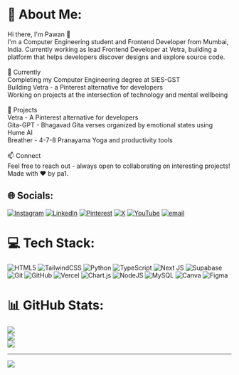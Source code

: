 # 💫 About Me:
Hi there, I'm Pawan 👋<br>I'm a Computer Engineering student and Frontend Developer from Mumbai, India. Currently working as lead Frontend Developer at Vetra, building a platform that helps developers discover designs and explore source code.<br><br>🌱 Currently<br>Completing my Computer Engineering degree at SIES-GST<br>Building Vetra - a Pinterest alternative for developers<br>Working on projects at the intersection of technology and mental wellbeing<br><br>🚀 Projects<br>Vetra - A Pinterest alternative for developers<br>Gita-GPT - Bhagavad Gita verses organized by emotional states using Hume AI<br>Breather - 4-7-8 Pranayama Yoga and productivity tools<br><br>📫 Connect<br>Feel free to reach out - always open to collaborating on interesting projects!<br>Made with ❤ by pa1.


## 🌐 Socials:
[![Instagram](https://img.shields.io/badge/Instagram-%23E4405F.svg?logo=Instagram&logoColor=white)](https://instagram.com/keepupwithpawan) [![LinkedIn](https://img.shields.io/badge/LinkedIn-%230077B5.svg?logo=linkedin&logoColor=white)](https://linkedin.com/in/pawankamat) [![Pinterest](https://img.shields.io/badge/Pinterest-%23E60023.svg?logo=Pinterest&logoColor=white)](https://pinterest.com/keepupwithpawan) [![X](https://img.shields.io/badge/X-black.svg?logo=X&logoColor=white)](https://x.com/keepupwithpa1) [![YouTube](https://img.shields.io/badge/YouTube-%23FF0000.svg?logo=YouTube&logoColor=white)](https://youtube.com/@keepupwithpawan) [![email](https://img.shields.io/badge/Email-D14836?logo=gmail&logoColor=white)](mailto:pawankamatw@gmail.com) 

# 💻 Tech Stack:
![HTML5](https://img.shields.io/badge/html5-%23E34F26.svg?style=for-the-badge&logo=html5&logoColor=white) ![TailwindCSS](https://img.shields.io/badge/tailwindcss-%2338B2AC.svg?style=for-the-badge&logo=tailwind-css&logoColor=white) ![Python](https://img.shields.io/badge/python-3670A0?style=for-the-badge&logo=python&logoColor=ffdd54) ![TypeScript](https://img.shields.io/badge/typescript-%23007ACC.svg?style=for-the-badge&logo=typescript&logoColor=white) ![Next JS](https://img.shields.io/badge/Next-black?style=for-the-badge&logo=next.js&logoColor=white) ![Supabase](https://img.shields.io/badge/Supabase-3ECF8E?style=for-the-badge&logo=supabase&logoColor=white) ![Git](https://img.shields.io/badge/git-%23F05033.svg?style=for-the-badge&logo=git&logoColor=white) ![GitHub](https://img.shields.io/badge/github-%23121011.svg?style=for-the-badge&logo=github&logoColor=white) ![Vercel](https://img.shields.io/badge/vercel-%23000000.svg?style=for-the-badge&logo=vercel&logoColor=white) ![Chart.js](https://img.shields.io/badge/chart.js-F5788D.svg?style=for-the-badge&logo=chart.js&logoColor=white) ![NodeJS](https://img.shields.io/badge/node.js-6DA55F?style=for-the-badge&logo=node.js&logoColor=white) ![MySQL](https://img.shields.io/badge/mysql-4479A1.svg?style=for-the-badge&logo=mysql&logoColor=white) ![Canva](https://img.shields.io/badge/Canva-%2300C4CC.svg?style=for-the-badge&logo=Canva&logoColor=white) ![Figma](https://img.shields.io/badge/figma-%23F24E1E.svg?style=for-the-badge&logo=figma&logoColor=white)
# 📊 GitHub Stats:
![](https://github-readme-stats.vercel.app/api?username=keepupwithpawan&theme=graywhite&hide_border=false&include_all_commits=true&count_private=true)<br/>
![](https://nirzak-streak-stats.vercel.app/?user=keepupwithpawan&theme=graywhite&hide_border=false)<br/>
![](https://github-readme-stats.vercel.app/api/top-langs/?username=keepupwithpawan&theme=graywhite&hide_border=false&include_all_commits=true&count_private=true&layout=compact)

---
[![](https://visitcount.itsvg.in/api?id=keepupwithpawan&icon=0&color=0)](https://visitcount.itsvg.in)

<!-- Proudly created with GPRM ( https://gprm.itsvg.in ) -->
